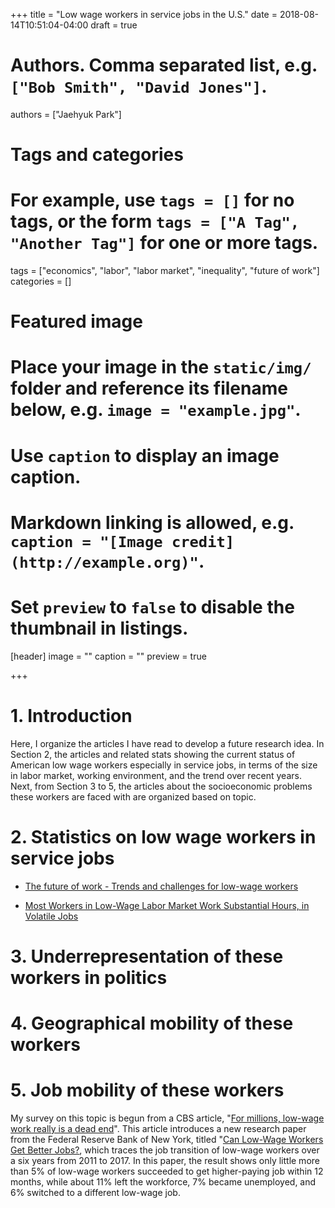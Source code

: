 +++
title = "Low wage workers in service jobs in the U.S."
date = 2018-08-14T10:51:04-04:00
draft = true 

# Authors. Comma separated list, e.g. `["Bob Smith", "David Jones"]`.
authors = ["Jaehyuk Park"]

# Tags and categories
# For example, use `tags = []` for no tags, or the form `tags = ["A Tag", "Another Tag"]` for one or more tags.
tags = ["economics", "labor", "labor market", "inequality", "future of work"]
categories = []

# Featured image
# Place your image in the `static/img/` folder and reference its filename below, e.g. `image = "example.jpg"`.
# Use `caption` to display an image caption.
#   Markdown linking is allowed, e.g. `caption = "[Image credit](http://example.org)"`.
# Set `preview` to `false` to disable the thumbnail in listings.
[header]
image = ""
caption = ""
preview = true

+++

# 1. Introduction

Here, I organize the articles I have read to develop a future research idea. 
In Section 2, the articles and related stats showing the current status of
American low wage workers especially in service jobs, in terms of
the size in labor market, working environment, and the trend over recent years.
Next, from Section 3 to 5, the articles about the socioeconomic problems 
these workers are faced with are organized based on topic.

# 2. Statistics on low wage workers in service jobs

- [The future of work - Trends and challenges for low-wage workers](https://www.epi.org/publication/bp341-future-of-work/)

- [Most Workers in Low-Wage Labor Market Work Substantial Hours, in Volatile Jobs](https://www.cbpp.org/research/poverty-and-inequality/most-workers-in-low-wage-labor-market-work-substantial-hours-in)

# 3. Underrepresentation of these workers in politics

# 4. Geographical mobility of these workers

# 5. Job mobility of these workers

My survey on this topic is begun from a CBS article, "[For millions, low-wage  
work really is a dead end](https://www.cbsnews.com/news/low-wage-work-really-is-a-dead-end-for-millions/)". This article introduces a new research paper from the Federal Reserve
Bank of New York, titled "[Can Low-Wage Workers Get Better Jobs?](https://www.newyorkfed.org/medialibrary/media/research/staff_reports/sr846.pdf), 
which traces the job transition of low-wage workers over a six years from 2011 
to 2017. In this paper, the result shows only little more than 5% of 
low-wage workers succeeded to get higher-paying job within 12 months, 
while about 11% left the workforce, 7% became unemployed, 
and 6% switched to a different low-wage job.



